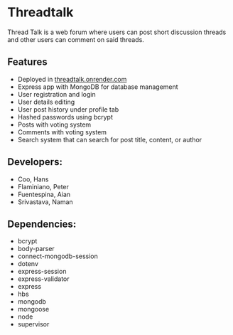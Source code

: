 
# Threadtalk
Thread Talk is a web forum where users can post short discussion threads and other users can comment on said threads.

## Features

 - Deployed in [threadtalk.onrender.com](https://threadtalk.onrender.com)
 - Express app with MongoDB for database management
 - User registration and login
 - User details editing
 - User post history under profile tab
 - Hashed passwords using bcrypt
 - Posts with voting system
 - Comments with voting system
 - Search system that can search for post title, content, or author

## Developers:
 - Coo, Hans
- Flaminiano, Peter
- Fuentespina, Aian
- Srivastava, Naman</li>

## Dependencies:

 - bcrypt
 - body-parser
 - connect-mongodb-session
 - dotenv
 - express-session
 - express-validator
 - express
 - hbs
 - mongodb
 - mongoose
 - node
 - supervisor

